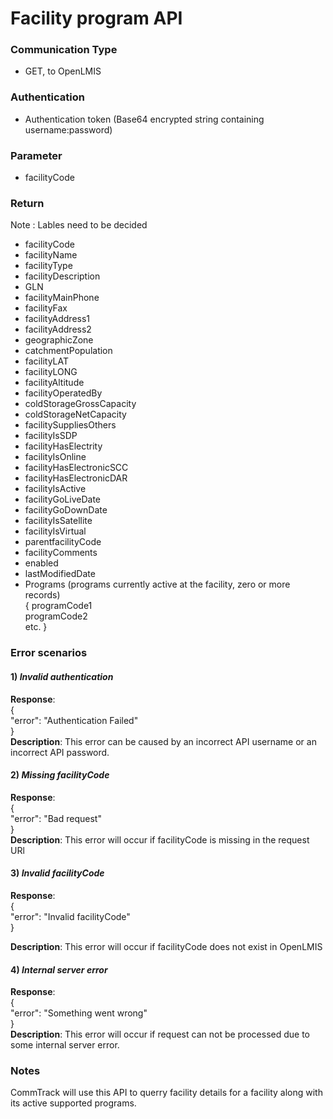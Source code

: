 # Facility program API

### Communication Type

- GET, to OpenLMIS

### Authentication

- Authentication token (Base64 encrypted string containing username:password)

### Parameter

- facilityCode

### Return

Note : Lables need to be decided 
- facilityCode
- facilityName
- facilityType
- facilityDescription
- GLN
- facilityMainPhone
- facilityFax
- facilityAddress1
- facilityAddress2
- geographicZone
- catchmentPopulation
- facilityLAT
- facilityLONG
- facilityAltitude
- facilityOperatedBy
- coldStorageGrossCapacity
- coldStorageNetCapacity
- facilitySuppliesOthers
- facilityIsSDP
- facilityHasElectrity
- facilityIsOnline
- facilityHasElectronicSCC
- facilityHasElectronicDAR
- facilityIsActive
- facilityGoLiveDate
- facilityGoDownDate
- facilityIsSatellite
- facilityIsVirtual
- parentfacilityCode
- facilityComments
- enabled
- lastModifiedDate
- Programs (programs currently active at the facility,  zero or more records)  
{   programCode1  
    programCode2  
    etc.  }

### Error scenarios

#### 1) *Invalid authentication*  
**Response**:    
{  
   "error": "Authentication Failed"  
}   
**Description**: This error can be caused by an incorrect API username or an incorrect API password.

#### 2) *Missing facilityCode*
**Response**:  
{    
   "error": "Bad request"    
}    
**Description**: This error will occur if facilityCode is missing in the request URl

#### 3) *Invalid facilityCode*
**Response**:  
{        
   "error": "Invalid facilityCode"      
}  
  
**Description**: This error will occur if facilityCode does not exist in OpenLMIS

#### 4) *Internal server error*
**Response**:  
{        
   "error": "Something went wrong"      
}  
**Description**: This error will occur if request can not be processed due to some internal server error.

### Notes

CommTrack will use this API to querry facility details for a facility along with its active supported programs. 

